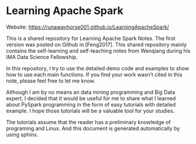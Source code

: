 # Learning Apache Spark 

Website: https://runawayhorse001.github.io/LearningApacheSpark/


This is a shared repository for Learning Apache Spark Notes. The first version was posted on Github in [Feng2017]. This shared repository mainly contains the self-learning and self-teaching notes from Wenqiang during his IMA Data Science Fellowship.

In this repository, I try to use the detailed demo code and examples to show how to use each main functions. If you find your work wasn’t cited in this note, please feel free to let me know.

Although I am by no means an data mining programming and Big Data expert, I decided that it would be useful for me to share what I learned about PySpark programming in the form of easy tutorials with detailed example. I hope those tutorials will be a valuable tool for your studies.

The tutorials assume that the reader has a preliminary knowledge of programing and Linux. And this document is generated automatically by using sphinx.
